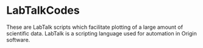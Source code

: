 ﻿# LabTalkCodes
These are LabTalk scripts which facilitate plotting of a large amount of scientific data. LabTalk is a scripting language used for automation in Origin software.

